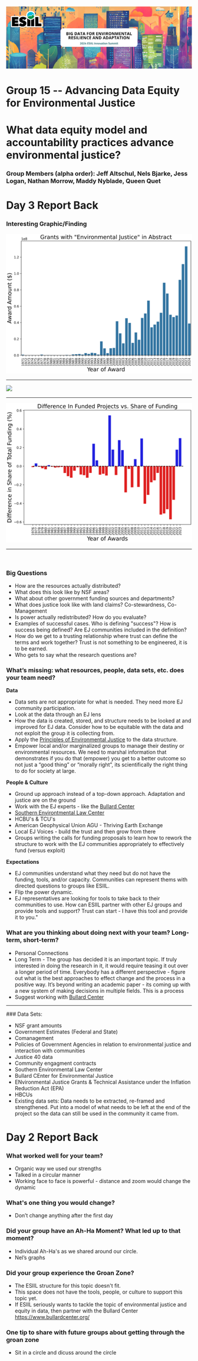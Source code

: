 ![](./assets/esiil_content/Summit_Header.png)

# Group 15 -- Advancing Data Equity for Environmental Justice

# What data equity model and accountability practices advance environmental justice?

### Group Members (alpha order): Jeff Altschul, Nels Bjarke, Jess Logan, Nathan Morrow, Maddy Nyblade, Queen Quet

# Day 3 Report Back

### Interesting Graphic/Finding
![](./assets/GrantsEJAmounts.png)<br /><hr />
![](./assets/PercNSFGrants.pn)<br /><hr />
![](./assets/DiffFundVsShare.png)<br /><hr />

<br />

### Big Questions
- How are the resources actually distributed?
- What does this look like by NSF areas?
- What about other government funding sources and departments?
- What does justice look like with land claims? Co-stewardness, Co-Management
- Is power actually redistributed? How do you evaluate?
- Examples of successful cases. Who is defining "success"? How is success being defined? Are EJ communities included in the definition?
- How do we get to a trusting relationship where trust can define the terms and work together? Trust is not something to be engineered, it is to be earned.
- Who gets to say what the research questions are?

### What’s missing: what resources, people, data sets, etc. does your team need?

**Data**
- Data sets are not appropriate for what is needed. They need more EJ community participation.
- Look at the data through an EJ lens
- How the data is created, stored, and structure needs to be looked at and improved for EJ data. Consider how to be equitable with the data and not exploit the group it is collecting from.
- Apply the [Principles of Environmental Justice](https://ejnet.org/ej/principles.pdf) to the data structure. 
- Empower local and/or marginalized groups to manage their destiny or environmental resources. We need to marshal information that demonstrates if you do that (empower) you get to a better outcome so not just a “good thing” or “morally right”, its scientifically the right thing to do for society at large.

**People & Culture**
- Ground up approach instead of a top-down approach. Adaptation and justice are on the ground
- Work with the EJ experts - like the [Bullard Center](https://www.bullardcenter.org/)
- [Southern Environtmental Law Center](https://www.southernenvironment.org/our-focus/environmental-justice/)
- HCBU's & TCU's
- American Geophysical Union AGU - Thriving Earth Exchange
- Local EJ Voices - build the trust and then grow from there
- Groups writing the calls for funding proposals to learn how to rework the structure to work with the EJ communities appropriately to effectively fund (versus exploit)

**Expectations**
- EJ communities understand what they need but do not have the funding, tools, and/or capacity. Communities can represent thems with directed questions to groups like ESIIL.
- Flip the power dynamic. 
- EJ representatives are looking for tools to take back to their communities to use. How can ESIIL partner with other EJ groups and provide tools and support? Trust can start - I have this tool and provide it to you."

### What are you thinking about doing next with your team? Long-term, short-term?
- Personal Connections
- Long Term - The group has decided it is an important topic. If truly interested in doing the research in it, it would require teasing it out over a longer period of time. Everybody has a different perspective - figure out what is the best approaches to effect change and the process in a positive way. It’s beyond writing an academic paper - its coming up with a new system of making decisions in multiple fields. This is a process 
- Suggest working with [Bullard Center](https://www.bullardcenter.org/) 
<hr/>
### Data Sets:

- NSF grant amounts
- Government Estimates (Federal and State)
- Comanagement 
- Policies of Government Agencies in relation to environmental justice and interaction with communities
- Justice 40 data
- Community engagment contracts 
- Southern Environmental Law Center
- Bullard CEnter for Environmental Justice
- ENvironmental Justice Grants & Technical Assistance under the Inflation Reduction Act (EPA)
- HBCUs
- Existing data sets: Data needs to be extracted, re-framed and strengthened. Put into a model of what needs to be left at the end of the project so the data can still be used in the community it came from.

# Day 2 Report Back

### What worked well for your team?
- Organic way we used our strengths
- Talked in a circular manner
- Working face to face is powerful - distance and zoom would change the dynamic

### What's one thing you would change?
- Don’t change anything after the first day

### Did your group have an Ah-Ha Moment? What led up to that moment?
- Individual Ah-Ha's as we shared around our circle. 
- Nel’s graphs

### Did your group experience the Groan Zone?
- The ESIIL structure for this topic doesn't fit.
- This space does not have the tools, people, or culture to support this topic yet. 
- If ESIIL seriously wants to tackle the topic of environmental justice and equity in data, then partner with the Bullard Center <https://www.bullardcenter.org/>

### One tip to share with future groups about getting through the groan zone
- Sit in a circle and dicuss around the circle

